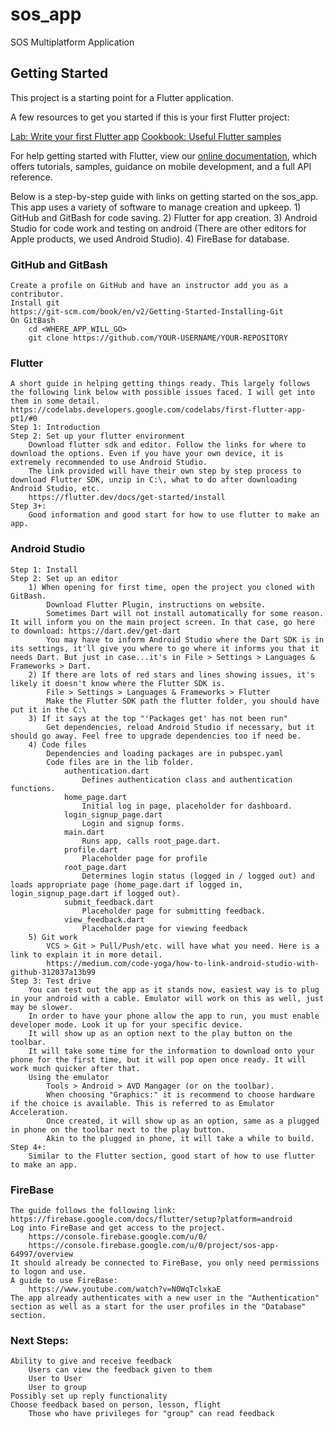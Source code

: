 # sos_app

SOS Multiplatform Application

## Getting Started

This project is a starting point for a Flutter application.

A few resources to get you started if this is your first Flutter project:

[Lab: Write your first Flutter app](https://flutter.dev/docs/get-started/codelab)
[Cookbook: Useful Flutter samples](https://flutter.dev/docs/cookbook)

For help getting started with Flutter, view our
[online documentation](https://flutter.dev/docs), which offers tutorials,
samples, guidance on mobile development, and a full API reference.


Below is a step-by-step guide with links on getting started on the sos_app.
This app uses a variety of software to manage creation and upkeep.
	1) GitHub and GitBash for code saving.
	2) Flutter for app creation.
	3) Android Studio for code work and testing on android (There are other editors for Apple products, we used Android Studio).
	4) FireBase for database.

### GitHub and GitBash
	Create a profile on GitHub and have an instructor add you as a contributor.
	Install git
	https://git-scm.com/book/en/v2/Getting-Started-Installing-Git
	On GitBash
		cd <WHERE_APP_WILL_GO>
		git clone https://github.com/YOUR-USERNAME/YOUR-REPOSITORY

### Flutter
    A short guide in helping getting things ready. This largely follows the following link below with possible issues faced. I will get into them in some detail.
	https://codelabs.developers.google.com/codelabs/first-flutter-app-pt1/#0
	Step 1: Introduction
	Step 2: Set up your flutter environment
		Download flutter sdk and editor. Follow the links for where to download the options. Even if you have your own device, it is extremely recommended to use Android Studio.
		The link provided will have their own step by step process to download Flutter SDK, unzip in C:\, what to do after downloading Android Studio, etc.
		https://flutter.dev/docs/get-started/install
	Step 3+:
		Good information and good start for how to use flutter to make an app.

### Android Studio
	Step 1: Install
	Step 2: Set up an editor
		1) When opening for first time, open the project you cloned with GitBash.
			Download Flutter Plugin, instructions on website.
			Sometimes Dart will not install automatically for some reason. It will inform you on the main project screen. In that case, go here to download: https://dart.dev/get-dart
			You may have to inform Android Studio where the Dart SDK is in its settings, it'll give you where to go where it informs you that it needs Dart. But just in case...it's in File > Settings > Languages & Frameworks > Dart.
		2) If there are lots of red stars and lines showing issues, it's likely it doesn't know where the Flutter SDK is.
			File > Settings > Languages & Frameworks > Flutter
			Make the Flutter SDK path the flutter folder, you should have put it in the C:\
		3) If it says at the top "'Packages get' has not been run"
			Get dependencies, reload Android Studio if necessary, but it should go away. Feel free to upgrade dependencies too if need be.
		4) Code files
			Dependencies and loading packages are in pubspec.yaml
			Code files are in the lib folder.
				authentication.dart
					Defines authentication class and authentication functions.
				home_page.dart
					Initial log in page, placeholder for dashboard.
				login_signup_page.dart
					Login and signup forms.
				main.dart
					Runs app, calls root_page.dart.
				profile.dart
					Placeholder page for profile
				root_page.dart
					Determines login status (logged in / logged out) and loads appropriate page (home_page.dart if logged in, login_signup_page.dart if logged out).
				submit_feedback.dart
					Placeholder page for submitting feedback.
				view_feedback.dart
					Placeholder page for viewing feedback
		5) Git work
			VCS > Git > Pull/Push/etc. will have what you need. Here is a link to explain it in more detail.
			https://medium.com/code-yoga/how-to-link-android-studio-with-github-312037a13b99
	Step 3: Test drive
		You can test out the app as it stands now, easiest way is to plug in your android with a cable. Emulator will work on this as well, just may be slower.
		In order to have your phone allow the app to run, you must enable developer mode. Look it up for your specific device.
		It will show up as an option next to the play button on the toolbar.
		It will take some time for the information to download onto your phone for the first time, but it will pop open once ready. It will work much quicker after that.
		Using the emulator
			Tools > Android > AVD Mangager (or on the toolbar).
			When choosing "Graphics:" it is recommend to choose hardware if the choice is available. This is referred to as Emulator Acceleration.
			Once created, it will show up as an option, same as a plugged in phone on the toolbar next to the play button.
			Akin to the plugged in phone, it will take a while to build.
	Step 4+:
		Similar to the Flutter section, good start of how to use flutter to make an app.

### FireBase
	The guide follows the following link:
	https://firebase.google.com/docs/flutter/setup?platform=android
	Log into FireBase and get access to the project.
		https://console.firebase.google.com/u/0/
		https://console.firebase.google.com/u/0/project/sos-app-64997/overview
	It should already be connected to FireBase, you only need permissions to logon and use.
	A guide to use FireBase:
		https://www.youtube.com/watch?v=N0WqTclxkaE
	The app already authenticates with a new user in the "Authentication" section as well as a start for the user profiles in the "Database" section.

### Next Steps:
	Ability to give and receive feedback
		Users can view the feedback given to them
		User to User
		User to group
	Possibly set up reply functionality
	Choose feedback based on person, lesson, flight
		Those who have privileges for "group" can read feedback